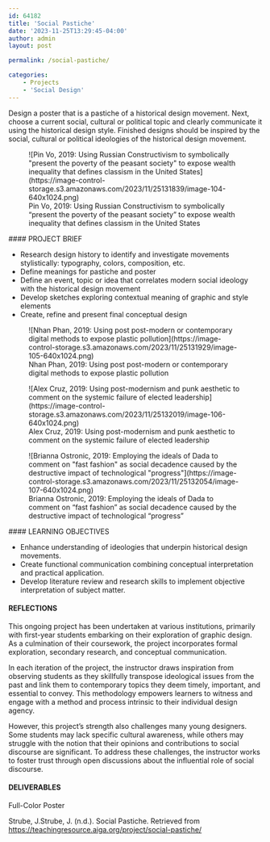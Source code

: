 ```yaml
---
id: 64182
title: 'Social Pastiche'
date: '2023-11-25T13:29:45-04:00'
author: admin
layout: post

permalink: /social-pastiche/

categories:
    - Projects
    - 'Social Design'
---
```


Design a poster that is a pastiche of a historical design movement. Next, choose a current social, cultural or political topic and clearly communicate it using the historical design style. Finished designs should be inspired by the social, cultural or political ideologies of the historical design movement.

<div class="wp-block-image"><figure class="aligncenter size-large">![Pin Vo, 2019: Using Russian Constructivism to symbolically "present the poverty of the peasant society" to expose wealth inequality that defines classism in the United States](https://image-control-storage.s3.amazonaws.com/2023/11/25131839/image-104-640x1024.png)<figcaption class="wp-element-caption">Pin Vo, 2019: Using Russian Constructivism to symbolically “present the poverty of the peasant society” to expose wealth inequality that defines classism in the United States</figcaption></figure></div>#### PROJECT BRIEF

- Research design history to identify and investigate movements stylistically: typography, colors, composition, etc.
- Define meanings for pastiche and poster
- Define an event, topic or idea that correlates modern social ideology with the historical design movement
- Develop sketches exploring contextual meaning of graphic and style elements
- Create, refine and present final conceptual design

<div class="wp-block-image"><figure class="aligncenter size-large">![Nhan Phan, 2019: Using post post-modern or contemporary digital methods to expose plastic pollution](https://image-control-storage.s3.amazonaws.com/2023/11/25131929/image-105-640x1024.png)<figcaption class="wp-element-caption">Nhan Phan, 2019: Using post post-modern or contemporary digital methods to expose plastic pollution</figcaption></figure></div><div class="wp-block-image"><figure class="aligncenter size-large">![Alex Cruz, 2019: Using post-modernism and punk aesthetic to comment on the systemic failure of elected leadership](https://image-control-storage.s3.amazonaws.com/2023/11/25132019/image-106-640x1024.png)<figcaption class="wp-element-caption">Alex Cruz, 2019: Using post-modernism and punk aesthetic to comment on the systemic failure of elected leadership</figcaption></figure></div><div class="wp-block-image"><figure class="aligncenter size-large">![Brianna Ostronic, 2019: Employing the ideals of Dada to comment on "fast fashion" as social decadence caused by the destructive impact of technological "progress"](https://image-control-storage.s3.amazonaws.com/2023/11/25132054/image-107-640x1024.png)<figcaption class="wp-element-caption">Brianna Ostronic, 2019: Employing the ideals of Dada to comment on “fast fashion” as social decadence caused by the destructive impact of technological “progress”</figcaption></figure></div>#### LEARNING OBJECTIVES

- Enhance understanding of ideologies that underpin historical design movements.
- Create functional communication combining conceptual interpretation and practical application.
- Develop literature review and research skills to implement objective interpretation of subject matter.

#### REFLECTIONS

This ongoing project has been undertaken at various institutions, primarily with first-year students embarking on their exploration of graphic design. As a culmination of their coursework, the project incorporates formal exploration, secondary research, and conceptual communication.

In each iteration of the project, the instructor draws inspiration from observing students as they skillfully transpose ideological issues from the past and link them to contemporary topics they deem timely, important, and essential to convey. This methodology empowers learners to witness and engage with a method and process intrinsic to their individual design agency.

However, this project’s strength also challenges many young designers. Some students may lack specific cultural awareness, while others may struggle with the notion that their opinions and contributions to social discourse are significant. To address these challenges, the instructor works to foster trust through open discussions about the influential role of social discourse.

#### DELIVERABLES

Full-Color Poster

Strube, J.Strube, J. (n.d.). Social Pastiche. Retrieved from https://teachingresource.aiga.org/project/social-pastiche/